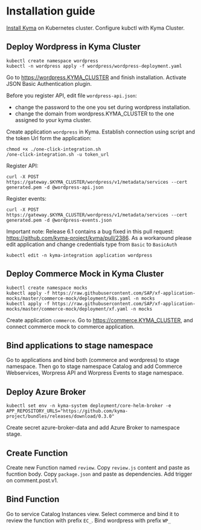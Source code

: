 # Installation guide

[Install Kyma](https://kyma-project.io/docs/master/root/kyma#installation-installation) on Kubernetes cluster.
Configure kubctl with Kyma Cluster.

## Deploy Wordpress in Kyma Cluster

```
kubectl create namespace wordpress
kubectl -n wordpress apply -f wordpress/wordpress-deployment.yaml
```
Go to https://wordpress.KYMA_CLUSTER and finish installation.
Activate JSON Basic Authentication plugin.

Before you register API, edit file `wordpress-api.json`:
- change the password to the one you set during wordpress installation. 
- change the domain from wordpress.KYMA_CLUSTER to the one assigned to your kyma cluster.

Create application `wordpress` in Kyma. Establish connection using script and the token Url form the application:
```
chmod +x ./one-click-integration.sh
/one-click-integration.sh -u token_url
```

Register API:
```
curl -X POST https://gateway.$KYMA_CLUSTER/wordpress/v1/metadata/services --cert generated.pem -d @wordpress-api.json
```

Register events:
```
curl -X POST https://gateway.$KYMA_CLUSTER/wordpress/v1/metadata/services --cert generated.pem -d @wordpress-events.json
```

Important note: Release 6.1 contains a bug fixed in this pull request: https://github.com/kyma-project/kyma/pull/2386. As a workaround please edit application and change credentials type from `Basic` to `BasicAuth`

```
kubectl edit -n kyma-integration application wordpress
```


## Deploy Commerce Mock in Kyma Cluster

```
kubectl create namespace mocks
kubectl apply -f https://raw.githubusercontent.com/SAP/xf-application-mocks/master/commerce-mock/deployment/k8s.yaml -n mocks
kubectl apply -f https://raw.githubusercontent.com/SAP/xf-application-mocks/master/commerce-mock/deployment/xf.yaml -n mocks
```

Create application `commerce`. Go to https://commerce.KYMA_CLUSTER, and connect commerce mock to commerce application.


## Bind applications to stage namespace

Go to applications and bind both (commerce and wordpress) to stage namespace. Then go to stage namespace Catalog and add Commerce Webservices, Worpress API and Worpress Events to stage namespace.

## Deploy Azure Broker

```
kubectl set env -n kyma-system deployment/core-helm-broker -e APP_REPOSITORY_URLS="https://github.com/kyma-project/bundles/releases/download/0.3.0"
```
Create secret azure-broker-data and add Azure Broker to namespace stage.



## Create Function

Create new Function named `review`. Copy `review.js` content and paste as fucntion body. Copy `package.json` and paste as dependencies.
Add trigger on comment.post.v1.

## Bind Function 

Go to service Catalog Instances view. Select commerce and bind it to review the function with prefix `EC_`. Bind wordpress with prefix `WP_`